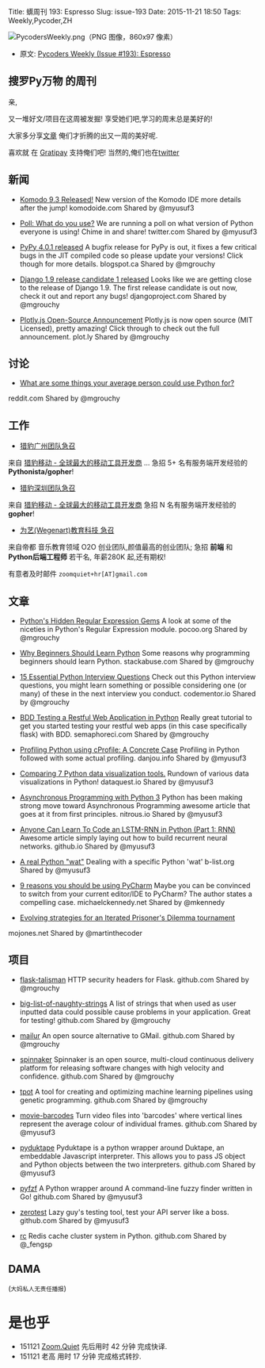 Title: 蠎周刊 193: Espresso
Slug: issue-193
Date: 2015-11-21 18:50
Tags: Weekly,Pycoder,ZH


![PycodersWeekly.png（PNG 图像，860x97 像素）](http://zoomq.qiniucdn.com/logos/PycodersWeekly.png?imageView2/2/w/360)



- 原文: [Pycoders Weekly (Issue #193): Espresso](http://us4.campaign-archive2.com/?u=9735795484d2e4c204da82a29&id=45df5eb193&e=889f3f6a05#translate)



## 搜罗Py万物 的周刊

亲,


又一堆好文/项目在这周被发掘!
享受她们吧,学习的周末总是美好的!

大家多分享[文章](http://pycoders.com/submissions/)
俺们才折腾的出又一周的美好呢.

喜欢就
在 [Gratipay](https://www.gratipay.com/PycodersWeekly)
支持俺们吧!
当然的,俺们也在[twitter](http://www.twitter.com/pycoders)


## 新闻

- [Komodo 9.3 Released!](http://komodoide.com/features/)
New version of the Komodo IDE more details after the jump!
komodoide.com
Shared by @myusuf3
 

- [Poll: What do you use?](https://twitter.com/pycoders/status/667584872693678080)
We are running a poll on what version of Python everyone is using! Chime in and share!
twitter.com
Shared by @myusuf3
 

- [PyPy 4.0.1 released](http://morepypy.blogspot.ca/2015/11/pypy-401-released-please-update.html)
A bugfix release for PyPy is out, it fixes a few critical bugs in the JIT compiled code so please update your versions! Click though for more details.
blogspot.ca
Shared by @mgrouchy
 

- [Django 1.9 release candidate 1 released](https://www.djangoproject.com/weblog/2015/nov/16/django-19rc1-released/)
Looks like we are getting close to the release of Django 1.9. The first release candidate is out now, check it out and report any bugs!
djangoproject.com
Shared by @mgrouchy
 

- [Plotly.js Open-Source Announcement](https://plot.ly/javascript/open-source-announcement/)
Plotly.js is now open source (MIT Licensed), pretty amazing! Click through to check out the full announcement.
plot.ly
Shared by @mgrouchy



## 讨论

- [What are some things your average person could use Python for?](https://www.reddit.com/r/Python/comments/3tcufg/what_are_some_things_your_average_person_could/)

reddit.com
Shared by @mgrouchy
 

## 工作
- [猎豹广州团队急召](https://github.com/cheetahmobile/CMBM/wiki/BmGzHr)

来自 [猎豹移动 - 全球最大的移动工具开发商](http://www.cmcm.com/zh-cn/cm-backup/) ...
急招 5+ 名有服务端开发经验的 **Pythonista/gopher**!

- [猎豹深圳团队急召](https://github.com/cheetahmobile/CMBM/wiki/BmSzHr)

来自 [猎豹移动 - 全球最大的移动工具开发商](http://www.cmcm.com/zh-cn/cm-backup/)
急招 N 名有服务端开发经验的 **gopher**!

- [为艺(Wegenart)教育科技 急召](https://github.com/ZoomQuiet/zoomquiet/wiki/Hr4Wegenart)

来自帝都 音乐教育领域 O2O 创业团队,颜值最高的创业团队;
急招 **前端** 和 **Python后端工程师** 若干名, 年薪280K 起,还有期权!

有意者及时邮件 `zoomquiet+hr[AT]gmail.com`


## 文章

 
- [Python's Hidden Regular Expression Gems](http://lucumr.pocoo.org/2015/11/18/pythons-hidden-re-gems/)
A look at some of the niceties in Python's Regular Expression module.
pocoo.org
Shared by @mgrouchy
 

- [Why Beginners Should Learn Python](http://stackabuse.com/why-beginners-should-learn-python/)
Some reasons why programming beginners should learn Python.
stackabuse.com
Shared by @mgrouchy
 

- [15 Essential Python Interview Questions](https://www.codementor.io/python/tutorial/essential-python-interview-questions)
Check out this Python interview questions, you might learn something or possible considering one (or many) of these in the next interview you conduct.
codementor.io
Shared by @mgrouchy
 

- [BDD Testing a Restful Web Application in Python](https://semaphoreci.com/community/tutorials/bdd-testing-a-restful-web-application-in-python)
Really great tutorial to get you started testing your restful web apps (in this case specifically flask) with BDD.
semaphoreci.com
Shared by @mgrouchy
 

- [Profiling Python using cProfile: A Concrete Case](https://julien.danjou.info/blog/2015/guide-to-python-profiling-cprofile-concrete-case-carbonara)
Profiling in Python followed with some actual profiling.
danjou.info
Shared by @myusuf3
 

- [Comparing 7 Python data visualization tools.](https://www.dataquest.io/blog/python-data-visualization-libraries/)
Rundown of various data visualizations in Python!
dataquest.io
Shared by @myusuf3
 

- [Asynchronous Programming with Python 3](https://community.nitrous.io/tutorials/asynchronous-programming-with-python-3)
Python has been making strong move toward Asynchronous Programming awesome article that goes at it from first principles.
nitrous.io
Shared by @myusuf3
 

- [Anyone Can Learn To Code an LSTM-RNN in Python (Part 1: RNN)](http://iamtrask.github.io/2015/11/15/anyone-can-code-lstm/)
Awesome article simply laying out how to build recurrent neural networks.
github.io
Shared by @myusuf3
 

- [A real Python "wat"](http://www.b-list.org/weblog/2015/nov/15/real-python-wat/)
Dealing with a specific Python 'wat'
b-list.org
Shared by @myusuf3
 

- [9 reasons you should be using PyCharm](http://blog.michaelckennedy.net/2015/11/19/9-reasons-you-should-be-using-pycharm/)
Maybe you can be convinced to switch from your current editor/IDE to PyCharm? The author states a compelling case.
michaelckennedy.net
Shared by @mkennedy
 

- [Evolving strategies for an Iterated Prisoner's Dilemma tournament](http://mojones.net/evolving-strategies-for-an-iterated-prisoners-dilemma-tournament.html)

mojones.net
Shared by @martinthecoder



 
## 项目


- [flask-talisman](https://github.com/GoogleCloudPlatform/flask-talisman)
HTTP security headers for Flask.
github.com
Shared by @mgrouchy
 

- [big-list-of-naughty-strings](https://github.com/minimaxir/big-list-of-naughty-strings)
A list of strings that when used as user inputted data could possible cause problems in your application. Great for testing!
github.com
Shared by @mgrouchy
 

- [mailur](https://github.com/naspeh/mailur)
An open source alternative to GMail.
github.com
Shared by @mgrouchy
 

- [spinnaker](https://github.com/spinnaker/spinnaker)
Spinnaker is an open source, multi-cloud continuous delivery platform for releasing software changes with high velocity and confidence.
github.com
Shared by @mgrouchy
 

- [tpot](https://github.com/rhiever/tpot)
A tool for creating and optimizing machine learning pipelines using genetic programming.
github.com
Shared by @mgrouchy
 

- [movie-barcodes](https://github.com/timbennett/movie-barcodes)
Turn video files into 'barcodes' where vertical lines represent the average colour of individual frames.
github.com
Shared by @myusuf3

- [pyduktape](https://github.com/stefano/pyduktape)
Pyduktape is a python wrapper around Duktape, an embeddable Javascript interpreter. This allows you to pass JS object and Python objects between the two interpreters.
github.com
Shared by @myusuf3
 

- [pyfzf](https://github.com/nk412/pyfzf)
A Python wrapper around A command-line fuzzy finder written in Go!
github.com
Shared by @myusuf3
 

- [zerotest](https://github.com/jjyr/zerotest)
Lazy guy's testing tool, test your API server like a boss.
github.com
Shared by @myusuf3
 

- [rc](https://github.com/fengsp/rc)
Redis cache cluster system in Python.
github.com
Shared by @_fengsp

## DAMA
(`大妈私人无责任播报`)

# 是也乎

- 151121 [Zoom.Quiet](http://zoomquiet.org/) 先后用时 42 分钟 完成快译.
- 151121 老高 用时 17 分钟 完成格式转抄.
